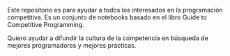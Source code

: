 Este repositorio es para ayudar a todos los interesados
en la programación competitiva. Es un conjunto de notebooks
basado en el libro Guide to Competitive Programming. 

Quiero ayudar a difundir la cultura de la competencia
en búsqueda de mejores programadores y mejores prácticas.